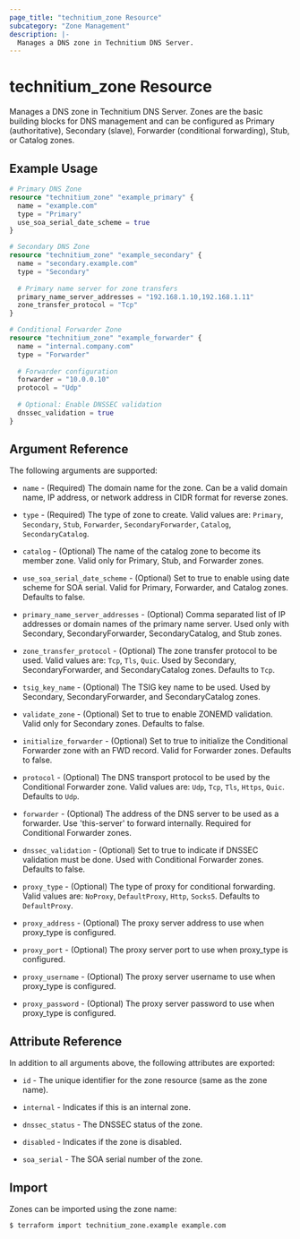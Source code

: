 ```yaml
---
page_title: "technitium_zone Resource"
subcategory: "Zone Management"
description: |-
  Manages a DNS zone in Technitium DNS Server.
---
```


# technitium_zone Resource

Manages a DNS zone in Technitium DNS Server. Zones are the basic building blocks for DNS management and can be configured as Primary (authoritative), Secondary (slave), Forwarder (conditional forwarding), Stub, or Catalog zones.

## Example Usage

```terraform
# Primary DNS Zone
resource "technitium_zone" "example_primary" {
  name = "example.com"
  type = "Primary"
  use_soa_serial_date_scheme = true
}

# Secondary DNS Zone
resource "technitium_zone" "example_secondary" {
  name = "secondary.example.com"
  type = "Secondary"
  
  # Primary name server for zone transfers
  primary_name_server_addresses = "192.168.1.10,192.168.1.11"
  zone_transfer_protocol = "Tcp"
}

# Conditional Forwarder Zone
resource "technitium_zone" "example_forwarder" {
  name = "internal.company.com"
  type = "Forwarder"
  
  # Forwarder configuration
  forwarder = "10.0.0.10"
  protocol = "Udp"
  
  # Optional: Enable DNSSEC validation
  dnssec_validation = true
}
```

## Argument Reference

The following arguments are supported:

* `name` - (Required) The domain name for the zone. Can be a valid domain name, IP address, or network address in CIDR format for reverse zones.

* `type` - (Required) The type of zone to create. Valid values are: `Primary`, `Secondary`, `Stub`, `Forwarder`, `SecondaryForwarder`, `Catalog`, `SecondaryCatalog`.

* `catalog` - (Optional) The name of the catalog zone to become its member zone. Valid only for Primary, Stub, and Forwarder zones.

* `use_soa_serial_date_scheme` - (Optional) Set to true to enable using date scheme for SOA serial. Valid for Primary, Forwarder, and Catalog zones. Defaults to false.

* `primary_name_server_addresses` - (Optional) Comma separated list of IP addresses or domain names of the primary name server. Used only with Secondary, SecondaryForwarder, SecondaryCatalog, and Stub zones.

* `zone_transfer_protocol` - (Optional) The zone transfer protocol to be used. Valid values are: `Tcp`, `Tls`, `Quic`. Used by Secondary, SecondaryForwarder, and SecondaryCatalog zones. Defaults to `Tcp`.

* `tsig_key_name` - (Optional) The TSIG key name to be used. Used by Secondary, SecondaryForwarder, and SecondaryCatalog zones.

* `validate_zone` - (Optional) Set to true to enable ZONEMD validation. Valid only for Secondary zones. Defaults to false.

* `initialize_forwarder` - (Optional) Set to true to initialize the Conditional Forwarder zone with an FWD record. Valid for Forwarder zones. Defaults to false.

* `protocol` - (Optional) The DNS transport protocol to be used by the Conditional Forwarder zone. Valid values are: `Udp`, `Tcp`, `Tls`, `Https`, `Quic`. Defaults to `Udp`.

* `forwarder` - (Optional) The address of the DNS server to be used as a forwarder. Use 'this-server' to forward internally. Required for Conditional Forwarder zones.

* `dnssec_validation` - (Optional) Set to true to indicate if DNSSEC validation must be done. Used with Conditional Forwarder zones. Defaults to false.

* `proxy_type` - (Optional) The type of proxy for conditional forwarding. Valid values are: `NoProxy`, `DefaultProxy`, `Http`, `Socks5`. Defaults to `DefaultProxy`.

* `proxy_address` - (Optional) The proxy server address to use when proxy_type is configured.

* `proxy_port` - (Optional) The proxy server port to use when proxy_type is configured.

* `proxy_username` - (Optional) The proxy server username to use when proxy_type is configured.

* `proxy_password` - (Optional) The proxy server password to use when proxy_type is configured.

## Attribute Reference

In addition to all arguments above, the following attributes are exported:

* `id` - The unique identifier for the zone resource (same as the zone name).

* `internal` - Indicates if this is an internal zone.

* `dnssec_status` - The DNSSEC status of the zone.

* `disabled` - Indicates if the zone is disabled.

* `soa_serial` - The SOA serial number of the zone.

## Import

Zones can be imported using the zone name:

```
$ terraform import technitium_zone.example example.com
```